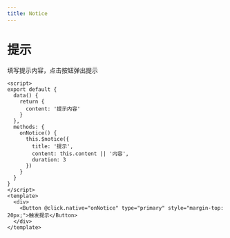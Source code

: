 ```yaml
---
title: Notice
---
```


# 提示

填写提示内容，点击按钮弹出提示

<script>
export default {
  data() {
    return {
      content: '提示内容'
    }
  },
  methods: {
    onNotice() {
      this.$notice({
        title: '提示',
        content: this.content || '内容',
        duration: 3
      })
    }
  }
}
</script>
<template>
  <div>
    <Button @click.native="onNotice" type="primary" style="margin-top: 20px;">触发提示</Button>
  </div>
</template>

```vue
<script>
export default {
  data() {
    return {
      content: '提示内容'
    }
  },
  methods: {
    onNotice() {
      this.$notice({
        title: '提示',
        content: this.content || '内容',
        duration: 3
      })
    }
  }
}
</script>
<template>
  <div>
    <Button @click.native="onNotice" type="primary" style="margin-top: 20px;">触发提示</Button>
  </div>
</template>
```